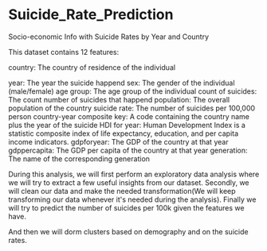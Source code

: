# Suicide_Rate_Prediction
Socio-economic Info with Suicide Rates by Year and Country

This dataset contains 12 features:

country: The country of residence of the individual

year: The year the suicide happend
sex: The gender of the individual (male/female)
age group: The age group of the individual
count of suicides: The count number of suicides that happend
population: The overall population of the country
suicide rate: The number of suicides per 100,000 person
country-year composite key: A code containing the country name plus the year of the suicide
HDI for year: Human Development Index is a statistic composite index of life expectancy, education, and per capita income indicators.
gdpforyear: The GDP of the country at that year
gdppercapita: The GDP per capita of the country at that year
generation: The name of the corresponding generation

During this analysis, we will first perform an exploratory data analysis where we will try to extract a few useful insights from our dataset.
Secondly, we will clean our data and make the needed transformation(We will keep transforming our data whenever it's needed during the analysis). Finally we will try to predict the number of suicides per 100k given the features we have.

And then we will dorm clusters based on demography and on the suicide rates.
